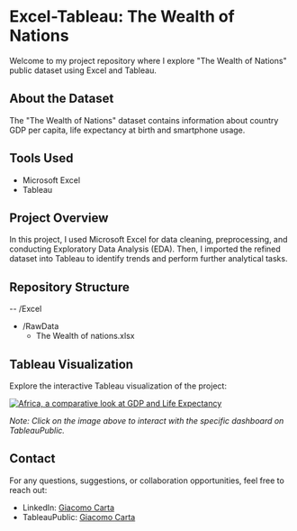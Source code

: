# Excel-Tableau: The Wealth of Nations

Welcome to my project repository where I explore "The Wealth of Nations" public dataset using Excel and Tableau.

## About the Dataset

The "The Wealth of Nations" dataset contains information about country GDP per capita, life expectancy at birth and smartphone usage.

## Tools Used

- Microsoft Excel
- Tableau

## Project Overview

In this project, I used Microsoft Excel for data cleaning, preprocessing, and conducting Exploratory Data Analysis (EDA). Then, I imported the refined dataset into Tableau to identify trends and perform further analytical tasks.

## Repository Structure

-- /Excel
  - /RawData
    - The Wealth of nations.xlsx

## Tableau Visualization

Explore the interactive Tableau visualization of the project:

[![Africa, a comparative look at GDP and Life Expectancy](https://public.tableau.com/static/images/As/AssignmentFinalStage/AfricaacomparativelookatGDPandLifeExpectancy/1_rss.png)](https://public.tableau.com/app/profile/giacomo.carta/viz/AssignmentFinalStage/AfricaacomparativelookatGDPandLifeExpectancy)

*Note: Click on the image above to interact with the specific dashboard on TableauPublic.*

## Contact

For any questions, suggestions, or collaboration opportunities, feel free to reach out:

- LinkedIn: [Giacomo Carta](https://www.linkedin.com/in/giacomo-carta-a49986160/)
- TableauPublic: [Giacomo Carta](https://public.tableau.com/app/profile/giacomo.carta/vizzes)
